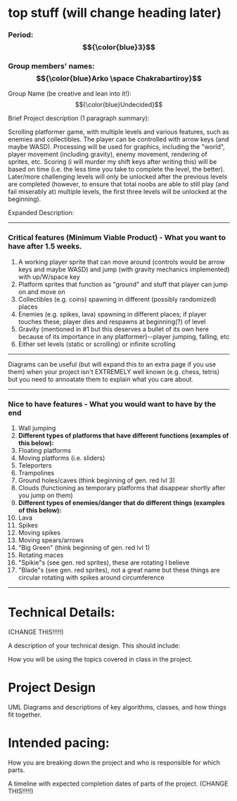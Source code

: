 # top stuff (will change heading later)

### Period: $${\color{blue}3}$$

### Group members' names: $${\color{blue}Arko \space Chakrabartiroy}$$

Group Name (be creative and lean into it!): $${\color{blue}Undecided}$$

Brief Project description (1 paragraph summary):

Scrolling platformer game, with multiple levels and various features, such as enemies and collectibles. The player can be controlled with arrow keys (and maybe WASD). Processing will be used for graphics, including the "world", player movement (including gravity), enemy movement, rendering of sprites, etc. Scoring (i will murder my shift keys after writing this) will be based on time (i.e. the less time you take to complete the level, the better). Later/more challenging levels will only be unlocked after the previous levels are completed (however, to ensure that total noobs are able to still play (and fail miserably at) multiple levels, the first three levels will be unlocked at the beginning).



Expanded Description:


---

### Critical features (Minimum Viable Product) - What you want to have after 1.5 weeks.

1. A working player sprite that can move around (controls would be arrow keys and maybe WASD) and jump (with gravity mechanics implemented) with up/W/space key
2. Platform sprites that function as "ground" and stuff that player can jump on and move on
3. Collectibles (e.g. coins) spawning in different (possibly randomized) places
4. Enemies (e.g. spikes, lava) spawning in different places; if player touches these, player dies and respawns at beginning(?) of level
5. Gravity (mentioned in #1 but this deserves a bullet of its own here because of its importance in any platformer)--player jumping, falling, etc
6. Either set levels (static or scrolling) or infinite scrolling


---

Diagrams can be useful (but will expand this to an extra page if you use them) when your project isn't EXTREMELY well known (e.g. chess, tetris) but you need to annoatate them to explain what you care about.




---

### Nice to have features - What you would want to have by the end


1. Wall jumping
2. **Different types of platforms that have different functions (examples of this below):**
3. Floating platforms
4. Moving platforms (i.e. sliders)
5. Teleporters
6. Trampolines
7. Ground holes/caves (think beginning of gen. red lvl 3)
8. Clouds (functioning as temporary platforms that disappear shortly after you jump on them)
9. **Different types of enemies/danger that do different things (examples of this below):**
10. Lava
11. Spikes
12. Moving spikes
13. Moving spears/arrows
14. "Big Green" (think beginning of gen. red lvl 1)
15. Rotating maces
16. "Spikie"s (see gen. red sprites), these are rotating I believe
17. "Blade"s (see gen. red sprites), not a great name but these things are circular rotating with spikes around circumference


---




# Technical Details:

(CHANGE THIS!!!!!)

A description of your technical design. This should include: 
   
How you will be using the topics covered in class in the project.




     
# Project Design

UML Diagrams and descriptions of key algorithms, classes, and how things fit together.


    
# Intended pacing:

How you are breaking down the project and who is responsible for which parts.

A timeline with expected completion dates of parts of the project. (CHANGE THIS!!!!!)

